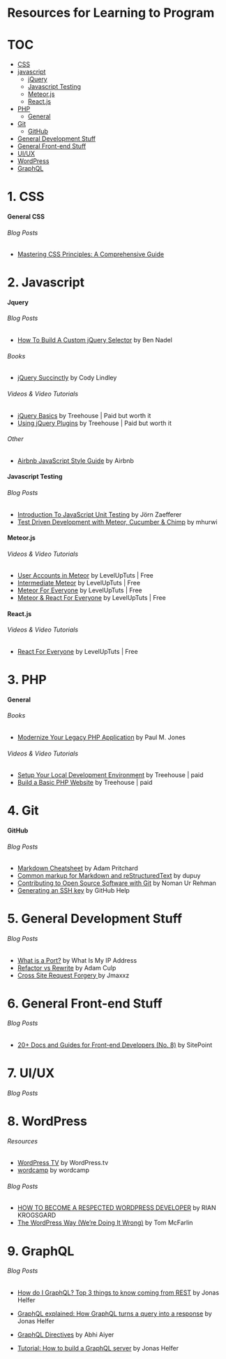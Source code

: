 # Resources for Learning to Program



# TOC

* [CSS](https://github.com/acomito/Great-Links#1-css)
* [javascript](https://github.com/acomito/Great-Links#2-javascript)
  * [jQuery](https://github.com/acomito/Great-Links#jquery)
  * [Javascript Testing](https://github.com/acomito/Great-Links#javascript-testing)
  * [Meteor.js](https://github.com/acomito/Great-Links#meteorjs)
  * [React.js](https://github.com/acomito/Great-Links#reactjs)
* [PHP](https://github.com/acomito/Great-Links#3-php)
  * [General](https://github.com/acomito/Great-Links#general)
* [Git](https://github.com/acomito/Great-Links#4-git)
  * [GitHub](https://github.com/acomito/Great-Links#github)
* [General Development Stuff](https://github.com/acomito/Great-Links#5-general-development-stuff)
* [General Front-end Stuff](https://github.com/acomito/Great-Links#6-general-front-end-stuff)
* [UI/UX ](https://github.com/acomito/Great-Links#7-uiux)
* [WordPress](https://github.com/acomito/Great-Links#8-wordpress)
* [GraphQL](https://github.com/acomito/Great-Links#9-graphql)


 

# 1. CSS

#### General CSS
###### Blog Posts
* [Mastering CSS Principles: A Comprehensive Guide](https://www.smashingmagazine.com/mastering-css-principles-comprehensive-reference-guide/)


# 2. Javascript

#### Jquery

###### Blog Posts

* [How To Build A Custom jQuery Selector](http://www.bennadel.com/blog/1457-how-to-build-a-custom-jquery-selector.htm) by Ben Nadel

###### Books
* [jQuery Succinctly](http://weeklymirror.com.np/files/download/jQuery_Succinctly.pdf) by Cody Lindley

###### Videos & Video Tutorials 
* [jQuery Basics](https://teamtreehouse.com/library/jquery-basics) by Treehouse | Paid but worth it
* [Using jQuery Plugins](https://teamtreehouse.com/library/using-jquery-plugins) by Treehouse | Paid but worth it

###### Other

* [Airbnb JavaScript Style Guide](https://github.com/airbnb/javascript) by Airbnb



#### Javascript Testing

###### Blog Posts

* [Introduction To JavaScript Unit Testing](https://www.smashingmagazine.com/2012/06/introduction-to-javascript-unit-testing/) by Jörn Zaefferer
* [Test Driven Development with Meteor, Cucumber & Chimp](http://www.mhurwi.com/tutorial-test-driven-development-with-meteor-cucumber-chimp/) by mhurwi

#### Meteor.js

###### Videos & Video Tutorials 
* [User Accounts in Meteor](https://www.youtube.com/playlist?list=PLLnpHn493BHFMTabI7UK28e0e_CwoiYv6) by LevelUpTuts | Free
* [Intermediate Meteor](https://www.youtube.com/watch?v=BI8IslJHSag&list=PLLnpHn493BHFYZUSK62aVycgcAouqBt7V) by LevelUpTuts | Free
* [Meteor For Everyone](https://www.youtube.com/playlist?list=PLLnpHn493BHECNl9I8gwos-hEfFrer7TV) by LevelUpTuts | Free
* [Meteor & React For Everyone](https://www.youtube.com/watch?v=B_HJCmoSvmc) by LevelUpTuts | Free

#### React.js

###### Videos & Video Tutorials 
* [React For Everyone](https://www.youtube.com/playlist?list=PLLnpHn493BHFfs3Uj5tvx17mXk4B4ws4p) by LevelUpTuts | Free


# 3. PHP

#### General


###### Books

* [Modernize Your Legacy PHP Application](http://mlaphp.com/) by Paul M. Jones


###### Videos & Video Tutorials 

* [Setup Your Local Development Environment](https://teamtreehouse.com/library/setup-your-local-development-environment-2) by Treehouse | paid
* [Build a Basic PHP Website](https://teamtreehouse.com/library/build-a-basic-php-website) by Treehouse | paid


# 4. Git

#### GitHub

###### Blog Posts
* [Markdown Cheatsheet](https://github.com/adam-p/markdown-here/wiki/Markdown-Cheatsheet) by Adam Pritchard
* [Common markup for Markdown and reStructuredText](https://gist.github.com/dupuy/1855764) by dupuy
* [Contributing to Open Source Software with Git](https://scotch.io/tutorials/contributing-to-open-source-software-with-git) by Noman Ur Rehman
* [Generating an SSH key](https://help.github.com/articles/generating-an-ssh-key/) by GitHub Help


# 5. General Development Stuff 

###### Blog Posts
* [What is a Port?](http://whatismyipaddress.com/port) by What Is My IP Address
* [Refactor vs Rewrite](http://www.geekyboy.com/archives/547) by Adam Culp
* [Cross Site Request Forgery ](https://www.youtube.com/watch?v=vrjgD0azkCw) by Jmaxxz




# 6. General Front-end Stuff 

###### Blog Posts
* [20+ Docs and Guides for Front-end Developers (No. 8)](https://www.sitepoint.com/20-docs-guides-front-end-developers-8/) by SitePoint



# 7. UI/UX 

###### Blog Posts


# 8. WordPress

###### Resources

* [WordPress TV](http://wordpress.tv/) by WordPress.tv
* [wordcamp](http://central.wordcamp.org/) by wordcamp

###### Blog Posts

* [HOW TO BECOME A RESPECTED WORDPRESS DEVELOPER](http://torquemag.io/2013/07/how-to-become-a-respected-wordpress-developer/) by RIAN KROGSGARD
* [The WordPress Way (We’re Doing It Wrong)](https://tommcfarlin.com/the-wordpress-way/) by Tom McFarlin





# 9. GraphQL

###### Blog Posts

* [How do I GraphQL? Top 3 things to know coming from REST](https://medium.com/apollo-stack/how-do-i-graphql-2fcabfc94a01#.tad9a7wsf) by Jonas Helfer

* [GraphQL explained: How GraphQL turns a query into a response](https://medium.com/apollo-stack/graphql-explained-5844742f195e#.hlvzob4t5) by Jonas Helfer

* [GraphQL Directives](https://medium.com/@abhiaiyer/graphql-directives-3dec6106c384#.e2tsm832n) by Abhi Aiyer

* [Tutorial: How to build a GraphQL server](https://medium.com/apollo-stack/tutorial-building-a-graphql-server-cddaa023c035#.cf2rzg4v4) by Jonas Helfer









